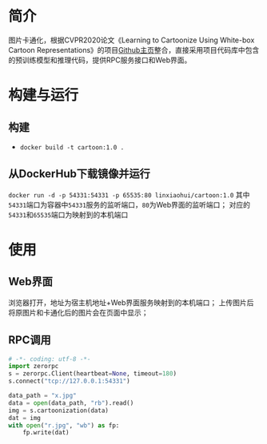# 简介
图片卡通化，根据CVPR2020论文《Learning to Cartoonize Using White-box Cartoon Representations》的项目[Github主页](https://github.com/SystemErrorWang/White-box-Cartoonization/)整合，直接采用项目代码库中包含的预训练模型和推理代码，提供RPC服务接口和Web界面。


# 构建与运行
## 构建
   * `docker build -t cartoon:1.0 .`

## 从DockerHub下载镜像并运行
   `docker run -d -p 54331:54331 -p 65535:80 linxiaohui/cartoon:1.0`
   其中 `54331`端口为容器中`54331`服务的监听端口，`80`为Web界面的监听端口； 对应的`54331`和`65535`端口为映射到的本机端口

# 使用

## Web界面
   浏览器打开，地址为宿主机地址+Web界面服务映射到的本机端口； 上传图片后将原图片和卡通化后的图片会在页面中显示；

## RPC调用
```python
# -*- coding: utf-8 -*-
import zerorpc
s = zerorpc.Client(heartbeat=None, timeout=180)
s.connect("tcp://127.0.0.1:54331")

data_path = "x.jpg"
data = open(data_path, "rb").read()
img = s.cartoonization(data)
dat = img
with open("r.jpg", "wb") as fp:
    fp.write(dat)
```
